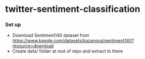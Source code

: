 # twitter-sentiment-classification

### Set up

- Download Sentiment140 dataset from https://www.kaggle.com/datasets/kazanova/sentiment140?resource=download 
- Create data/ folder at root of repo and extract to there

